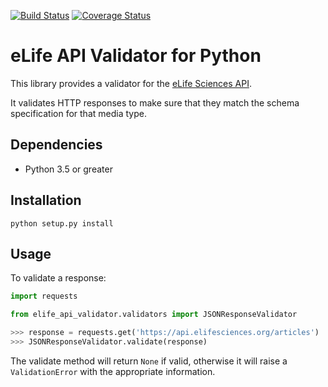 [![Build Status](https://travis-ci.org/elifesciences/api-validator-python.svg?branch=add_travis_and_coveralls_support)](https://travis-ci.org/elifesciences/api-validator-python) [![Coverage Status](https://coveralls.io/repos/github/elifesciences/api-validator-python/badge.svg?branch=add_travis_and_coveralls_support)](https://coveralls.io/github/elifesciences/api-validator-python?branch=add_travis_and_coveralls_support)

# eLife API Validator for Python

This library provides a validator for the [eLife Sciences API](https://github.com/elifesciences/api-raml).

It validates HTTP responses to make sure that they match the schema specification for that media type.

Dependencies
------------

* Python 3.5 or greater

Installation
------------

`python setup.py install`

Usage
-----

To validate a response:

```python
import requests

from elife_api_validator.validators import JSONResponseValidator

>>> response = requests.get('https://api.elifesciences.org/articles')
>>> JSONResponseValidator.validate(response)

```

The validate method will return `None` if valid, otherwise it will raise a `ValidationError` with the appropriate information.

